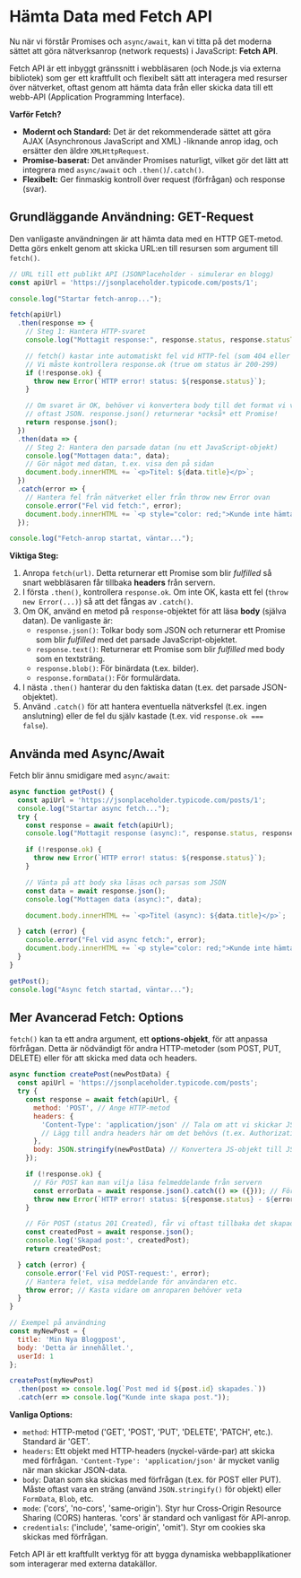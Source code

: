 # Hämta Data med Fetch API

Nu när vi förstår Promises och `async/await`, kan vi titta på det moderna sättet att göra nätverksanrop (network requests) i JavaScript: **Fetch API**.

Fetch API är ett inbyggt gränssnitt i webbläsaren (och Node.js via externa bibliotek) som ger ett kraftfullt och flexibelt sätt att interagera med resurser över nätverket, oftast genom att hämta data från eller skicka data till ett webb-API (Application Programming Interface).

**Varför Fetch?**

*   **Modernt och Standard:** Det är det rekommenderade sättet att göra AJAX (Asynchronous JavaScript and XML) -liknande anrop idag, och ersätter den äldre `XMLHttpRequest`.
*   **Promise-baserat:** Det använder Promises naturligt, vilket gör det lätt att integrera med `async/await` och `.then()`/`.catch()`.
*   **Flexibelt:** Ger finmaskig kontroll över request (förfrågan) och response (svar).

## Grundläggande Användning: GET-Request

Den vanligaste användningen är att hämta data med en HTTP GET-metod. Detta görs enkelt genom att skicka URL:en till resursen som argument till `fetch()`.

```javascript
// URL till ett publikt API (JSONPlaceholder - simulerar en blogg)
const apiUrl = 'https://jsonplaceholder.typicode.com/posts/1';

console.log("Startar fetch-anrop...");

fetch(apiUrl)
  .then(response => {
    // Steg 1: Hantera HTTP-svaret
    console.log("Mottagit response:", response.status, response.statusText);

    // fetch() kastar inte automatiskt fel vid HTTP-fel (som 404 eller 500)
    // Vi måste kontrollera response.ok (true om status är 200-299)
    if (!response.ok) {
      throw new Error(`HTTP error! status: ${response.status}`);
    }

    // Om svaret är OK, behöver vi konvertera body till det format vi vill ha,
    // oftast JSON. response.json() returnerar *också* ett Promise!
    return response.json();
  })
  .then(data => {
    // Steg 2: Hantera den parsade datan (nu ett JavaScript-objekt)
    console.log("Mottagen data:", data);
    // Gör något med datan, t.ex. visa den på sidan
    document.body.innerHTML += `<p>Titel: ${data.title}</p>`;
  })
  .catch(error => {
    // Hantera fel från nätverket eller från throw new Error ovan
    console.error("Fel vid fetch:", error);
    document.body.innerHTML += `<p style="color: red;">Kunde inte hämta data: ${error.message}</p>`;
  });

console.log("Fetch-anrop startat, väntar...");
```

**Viktiga Steg:**

1.  Anropa `fetch(url)`. Detta returnerar ett Promise som blir *fulfilled* så snart webbläsaren får tillbaka **headers** från servern.
2.  I första `.then()`, kontrollera `response.ok`. Om inte OK, kasta ett fel (`throw new Error(...)`) så att det fångas av `.catch()`.
3.  Om OK, använd en metod på `response`-objektet för att läsa **body** (själva datan). De vanligaste är:
    *   `response.json()`: Tolkar body som JSON och returnerar ett Promise som blir *fulfilled* med det parsade JavaScript-objektet.
    *   `response.text()`: Returnerar ett Promise som blir *fulfilled* med body som en textsträng.
    *   `response.blob()`: För binärdata (t.ex. bilder).
    *   `response.formData()`: För formulärdata.
4.  I nästa `.then()` hanterar du den faktiska datan (t.ex. det parsade JSON-objektet).
5.  Använd `.catch()` för att hantera eventuella nätverksfel (t.ex. ingen anslutning) eller de fel du själv kastade (t.ex. vid `response.ok === false`).

## Använda med Async/Await

Fetch blir ännu smidigare med `async/await`:

```javascript
async function getPost() {
  const apiUrl = 'https://jsonplaceholder.typicode.com/posts/1';
  console.log("Startar async fetch...");
  try {
    const response = await fetch(apiUrl);
    console.log("Mottagit response (async):", response.status, response.statusText);

    if (!response.ok) {
      throw new Error(`HTTP error! status: ${response.status}`);
    }

    // Vänta på att body ska läsas och parsas som JSON
    const data = await response.json();
    console.log("Mottagen data (async):", data);

    document.body.innerHTML += `<p>Titel (async): ${data.title}</p>`;

  } catch (error) {
    console.error("Fel vid async fetch:", error);
    document.body.innerHTML += `<p style="color: red;">Kunde inte hämta data (async): ${error.message}</p>`;
  }
}

getPost();
console.log("Async fetch startad, väntar...");
```

## Mer Avancerad Fetch: Options

`fetch()` kan ta ett andra argument, ett **options-objekt**, för att anpassa förfrågan. Detta är nödvändigt för andra HTTP-metoder (som POST, PUT, DELETE) eller för att skicka med data och headers.

```javascript
async function createPost(newPostData) {
  const apiUrl = 'https://jsonplaceholder.typicode.com/posts';
  try {
    const response = await fetch(apiUrl, {
      method: 'POST', // Ange HTTP-metod
      headers: {
        'Content-Type': 'application/json' // Tala om att vi skickar JSON
        // Lägg till andra headers här om det behövs (t.ex. Authorization)
      },
      body: JSON.stringify(newPostData) // Konvertera JS-objekt till JSON-sträng
    });

    if (!response.ok) {
      // För POST kan man vilja läsa felmeddelande från servern
      const errorData = await response.json().catch(() => ({})); // Försök läsa fel, annars tomt objekt
      throw new Error(`HTTP error! status: ${response.status} - ${errorData.message || response.statusText}`);
    }

    // För POST (status 201 Created), får vi oftast tillbaka det skapade objektet
    const createdPost = await response.json();
    console.log('Skapad post:', createdPost);
    return createdPost;

  } catch (error) {
    console.error('Fel vid POST-request:', error);
    // Hantera felet, visa meddelande för användaren etc.
    throw error; // Kasta vidare om anroparen behöver veta
  }
}

// Exempel på användning
const myNewPost = {
  title: 'Min Nya Bloggpost',
  body: 'Detta är innehållet.',
  userId: 1
};

createPost(myNewPost)
  .then(post => console.log(`Post med id ${post.id} skapades.`))
  .catch(err => console.log("Kunde inte skapa post."));

```

**Vanliga Options:**

*   `method`: HTTP-metod ('GET', 'POST', 'PUT', 'DELETE', 'PATCH', etc.). Standard är 'GET'.
*   `headers`: Ett objekt med HTTP-headers (nyckel-värde-par) att skicka med förfrågan. `'Content-Type': 'application/json'` är mycket vanlig när man skickar JSON-data.
*   `body`: Datan som ska skickas med förfrågan (t.ex. för POST eller PUT). Måste oftast vara en sträng (använd `JSON.stringify()` för objekt) eller `FormData`, `Blob`, etc.
*   `mode`: ('cors', 'no-cors', 'same-origin'). Styr hur Cross-Origin Resource Sharing (CORS) hanteras. 'cors' är standard och vanligast för API-anrop.
*   `credentials`: ('include', 'same-origin', 'omit'). Styr om cookies ska skickas med förfrågan.

Fetch API är ett kraftfullt verktyg för att bygga dynamiska webbapplikationer som interagerar med externa datakällor.
